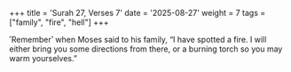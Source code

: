+++
title = 'Surah 27, Verses 7'
date = '2025-08-27'
weight = 7
tags = ["family", "fire", "hell"]
+++

˹Remember˺ when Moses said to his family, “I have spotted a fire. I will either bring you some directions from there, or a burning torch so you may warm yourselves.”
